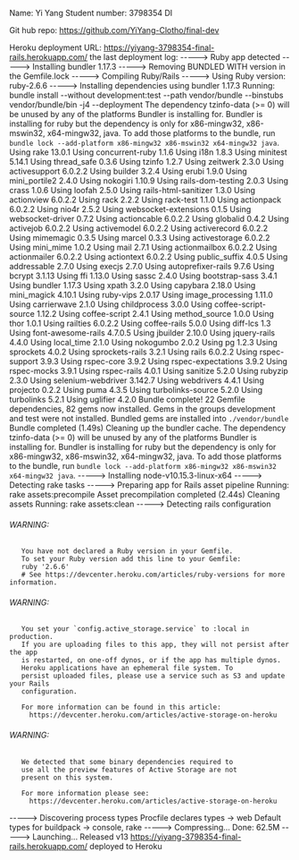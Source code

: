 
Name: Yi Yang
Student number: 3798354
DI

Git hub repo: https://github.com/YiYang-Clotho/final-dev

Heroku deployment URL: https://yiyang-3798354-final-rails.herokuapp.com/
the last deployment log:
-----> Ruby app detected
-----> Installing bundler 1.17.3
-----> Removing BUNDLED WITH version in the Gemfile.lock
-----> Compiling Ruby/Rails
-----> Using Ruby version: ruby-2.6.6
-----> Installing dependencies using bundler 1.17.3
       Running: bundle install --without development:test --path vendor/bundle --binstubs vendor/bundle/bin -j4 --deployment
       The dependency tzinfo-data (>= 0) will be unused by any of the platforms Bundler is installing for. Bundler is installing for ruby but the dependency is only for x86-mingw32, x86-mswin32, x64-mingw32, java. To add those platforms to the bundle, run `bundle lock --add-platform x86-mingw32 x86-mswin32 x64-mingw32 java`.
       Using rake 13.0.1
       Using concurrent-ruby 1.1.6
       Using i18n 1.8.3
       Using minitest 5.14.1
       Using thread_safe 0.3.6
       Using tzinfo 1.2.7
       Using zeitwerk 2.3.0
       Using activesupport 6.0.2.2
       Using builder 3.2.4
       Using erubi 1.9.0
       Using mini_portile2 2.4.0
       Using nokogiri 1.10.9
       Using rails-dom-testing 2.0.3
       Using crass 1.0.6
       Using loofah 2.5.0
       Using rails-html-sanitizer 1.3.0
       Using actionview 6.0.2.2
       Using rack 2.2.2
       Using rack-test 1.1.0
       Using actionpack 6.0.2.2
       Using nio4r 2.5.2
       Using websocket-extensions 0.1.5
       Using websocket-driver 0.7.2
       Using actioncable 6.0.2.2
       Using globalid 0.4.2
       Using activejob 6.0.2.2
       Using activemodel 6.0.2.2
       Using activerecord 6.0.2.2
       Using mimemagic 0.3.5
       Using marcel 0.3.3
       Using activestorage 6.0.2.2
       Using mini_mime 1.0.2
       Using mail 2.7.1
       Using actionmailbox 6.0.2.2
       Using actionmailer 6.0.2.2
       Using actiontext 6.0.2.2
       Using public_suffix 4.0.5
       Using addressable 2.7.0
       Using execjs 2.7.0
       Using autoprefixer-rails 9.7.6
       Using bcrypt 3.1.13
       Using ffi 1.13.0
       Using sassc 2.4.0
       Using bootstrap-sass 3.4.1
       Using bundler 1.17.3
       Using xpath 3.2.0
       Using capybara 2.18.0
       Using mini_magick 4.10.1
       Using ruby-vips 2.0.17
       Using image_processing 1.11.0
       Using carrierwave 2.1.0
       Using childprocess 3.0.0
       Using coffee-script-source 1.12.2
       Using coffee-script 2.4.1
       Using method_source 1.0.0
       Using thor 1.0.1
       Using railties 6.0.2.2
       Using coffee-rails 5.0.0
       Using diff-lcs 1.3
       Using font-awesome-rails 4.7.0.5
       Using jbuilder 2.10.0
       Using jquery-rails 4.4.0
       Using local_time 2.1.0
       Using nokogumbo 2.0.2
       Using pg 1.2.3
       Using sprockets 4.0.2
       Using sprockets-rails 3.2.1
       Using rails 6.0.2.2
       Using rspec-support 3.9.3
       Using rspec-core 3.9.2
       Using rspec-expectations 3.9.2
       Using rspec-mocks 3.9.1
       Using rspec-rails 4.0.1
       Using sanitize 5.2.0
       Using rubyzip 2.3.0
       Using selenium-webdriver 3.142.7
       Using webdrivers 4.4.1
       Using projecto 0.2.2
       Using puma 4.3.5
       Using turbolinks-source 5.2.0
       Using turbolinks 5.2.1
       Using uglifier 4.2.0
       Bundle complete! 22 Gemfile dependencies, 82 gems now installed.
       Gems in the groups development and test were not installed.
       Bundled gems are installed into `./vendor/bundle`
       Bundle completed (1.49s)
       Cleaning up the bundler cache.
       The dependency tzinfo-data (>= 0) will be unused by any of the platforms Bundler is installing for. Bundler is installing for ruby but the dependency is only for x86-mingw32, x86-mswin32, x64-mingw32, java. To add those platforms to the bundle, run `bundle lock --add-platform x86-mingw32 x86-mswin32 x64-mingw32 java`.
-----> Installing node-v10.15.3-linux-x64
-----> Detecting rake tasks
-----> Preparing app for Rails asset pipeline
       Running: rake assets:precompile
       Asset precompilation completed (2.44s)
       Cleaning assets
       Running: rake assets:clean
-----> Detecting rails configuration
###### WARNING:
       You have not declared a Ruby version in your Gemfile.
       To set your Ruby version add this line to your Gemfile:
       ruby '2.6.6'
       # See https://devcenter.heroku.com/articles/ruby-versions for more information.
###### WARNING:
       You set your `config.active_storage.service` to :local in production.
       If you are uploading files to this app, they will not persist after the app
       is restarted, on one-off dynos, or if the app has multiple dynos.
       Heroku applications have an ephemeral file system. To
       persist uploaded files, please use a service such as S3 and update your Rails
       configuration.
       
       For more information can be found in this article:
         https://devcenter.heroku.com/articles/active-storage-on-heroku
       
###### WARNING:
       We detected that some binary dependencies required to
       use all the preview features of Active Storage are not
       present on this system.
       
       For more information please see:
         https://devcenter.heroku.com/articles/active-storage-on-heroku
       
-----> Discovering process types
       Procfile declares types     -> web
       Default types for buildpack -> console, rake
-----> Compressing...
       Done: 62.5M
-----> Launching...
       Released v13
       https://yiyang-3798354-final-rails.herokuapp.com/ deployed to Heroku